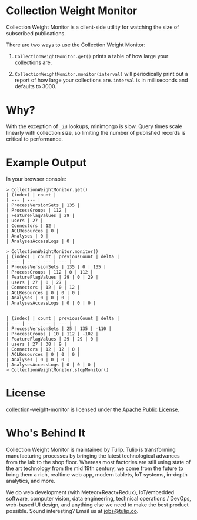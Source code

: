 Collection Weight Monitor
====================

Collection Weight Monitor is a client-side utility for watching the size of subscribed publications.

There are two ways to use the Collection Weight Monitor:

1) `CollectionWeightMonitor.get()` prints a table of how large your collections are.

2) `CollectionWeightMonitor.monitor(interval)` will periodically print out a report of how large
your collections are. `interval` is in milliseconds and defaults to 3000.


Why?
====================

With the exception of `_id` lookups, minimongo is slow. Query times scale linearly with collection
size, so limiting the number of published records is critical to performance.

Example Output
====================

In your browser console:
```
> CollectionWeightMonitor.get()
| (index) | count |
| --- | --- |
| ProcessVersionSets | 135 |
| ProcessGroups | 112 |
| FeatureFlagValues | 29 |
| users | 27 |
| Connectors | 12 |
| ACLResources | 0 |
| Analyses | 0 |
| AnalysesAccessLogs | 0 |
```

```
> CollectionWeightMonitor.monitor()
| (index) | count | previousCount | delta |
| --- | --- | --- | --- |
| ProcessVersionSets | 135 | 0 | 135 |
| ProcessGroups | 112 | 0 | 112 |
| FeatureFlagValues | 29 | 0 | 29 |
| users | 27 | 0 | 27 |
| Connectors | 12 | 0 | 12 |
| ACLResources | 0 | 0 | 0 |
| Analyses | 0 | 0 | 0 |
| AnalysesAccessLogs | 0 | 0 | 0 |


| (index) | count | previousCount | delta |
| --- | --- | --- | --- |
| ProcessVersionSets | 25 | 135 | -110 |
| ProcessGroups | 10 | 112 | -102 |
| FeatureFlagValues | 29 | 29 | 0 |
| users | 27 | 38 | 9 |
| Connectors | 12 | 12 | 0 |
| ACLResources | 0 | 0 | 0 |
| Analyses | 0 | 0 | 0 |
| AnalysesAccessLogs | 0 | 0 | 0 |
> CollectionWeightMonitor.stopMonitor()
```

License
====================

collection-weight-monitor is licensed under the [Apache Public License](LICENSE).


Who's Behind It
====================

Collection Weight Monitor is maintained by Tulip. Tulip is transforming manufacturing processes by bringing the latest technological advances from the lab to the shop floor. Whereas most factories are still using state of the art technology from the mid 19th century, we come from the future to bring them a rich, realtime web app, modern tablets, IoT systems, in-depth analytics, and more.

We do web development (with Meteor+React+Redux), IoT/embedded software, computer vision, data engineering, technical operations / DevOps, web-based UI design, and anything else we need to make the best product possible. Sound interesting? Email us at jobs@tulip.co.
